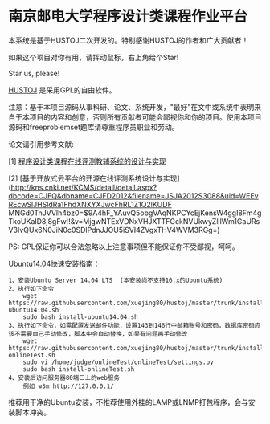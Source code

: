 南京邮电大学程序设计类课程作业平台
======
本系统是基于HUSTOJ二次开发的。特别感谢HUSTOJ的作者和广大贡献者！

如果这个项目对你有用，请挥动鼠标，右上角给个Star!

Star us, please!

[HUSTOJ](https://github.com/zhblue/hustoj/) 是采用GPL的自由软件。

注意：基于本项目源码从事科研、论文、系统开发，"最好"在文中或系统中表明来自于本项目的内容和创意，否则所有贡献者可能会鄙视你和你的项目。使用本项目源码和freeproblemset题库请尊重程序员职业和劳动。

论文请引用参考文献:

[1] [程序设计类课程在线评测教辅系统的设计与实现](http://kns.cnki.net/KCMS/detail/detail.aspx?dbcode=CJFD&dbname=CJFDLAST2018&filename=JYJS201811028&uid=WEEvREcwSlJHSldRa1FhdkJkVG1BdWpzVXFERGxRcjFqTVRFRTlMNHJqZz0=$9A4hF_YAuvQ5obgVAqNKPCYcEjKensW4IQMovwHtwkF4VYPoHbKxJw!!&v=MDgyODViRzRIOW5Ocm85SGJJUjhlWDFMdXhZUzdEaDFUM3FUcldNMUZyQ1VSTE9mWU9adEZ5emdVYjdOTHpUQmY=)

[2] [基于开放式云平台的开源在线评测系统设计与实现](http://kns.cnki.net/KCMS/detail/detail.aspx?dbcode=CJFQ&dbname=CJFD2012&filename=JSJA2012S3088&uid=WEEvREcwSlJHSldRa1FhdXNXYXJwcFhRL1Z1Q2lKUDF    MNGd0TnJVVlh4bz0=$9A4hF_YAuvQ5obgVAqNKPCYcEjKensW4ggI8Fm4gTkoUKaID8j8gFw!!&v=MjgwNTExVDNxVHJXTTFGckNVUkwyZlllWm1GaURsV3IvQUx6N0JiN0c0SDlPdnJJOU5iSVI4ZVgxTHV4WVM3RGg=)

PS: GPL保证你可以合法忽略以上注意事项但不能保证你不受鄙视，呵呵。

Ubuntu14.04快速安装指南：

    1、安装Ubuntu Server 14.04 LTS  (本安装尚不支持16.x的Ubuntu系统)
    2、执行如下命令
        wget https://raw.githubusercontent.com/xuejing80/hustoj/master/trunk/install/install-ubuntu14.04.sh
        sudo bash install-ubuntu14.04.sh
    3、执行如下命令，如需配置发送邮件功能，设置143到146行中邮箱账号和密码，数据库密码应该不需要自己手动修改，脚本中会自动替换，如果有问题再手动修改
        wget https://raw.githubusercontent.com/xuejing80/hustoj/master/trunk/install/install-onlineTest.sh
        sudo vi /home/judge/onlineTest/onlineTest/settings.py
        sudo bash install-onlineTest.sh
    4、安装后访问服务器80端口上的web服务
        例如 w3m http://127.0.0.1/
 
推荐用干净的Ubuntu安装，不推荐使用外挂的LAMP或LNMP打包程序，会与安装脚本冲突。

